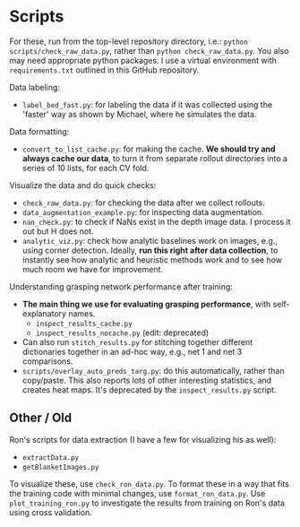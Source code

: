 # Scripts

For these, run from the top-level repository directory, i.e.: `python scripts/check_raw_data.py`,
rather than `python check_raw_data.py`.  You also may need appropriate python packages. I use a
virtual environment with `requirements.txt` outlined in this GitHub repository.

Data labeling:

- `label_bed_fast.py`: for labeling the data if it was collected using the 'faster' way as shown by
  Michael, where he simulates the data.

Data formatting:

- `convert_to_list_cache.py`: for making the cache. **We should try and always cache our data**, to
  turn it from separate rollout directories into a series of 10 lists, for each CV fold.

Visualize the data and do quick checks:

- `check_raw_data.py`: for checking the data after we collect rollouts.
- `data_augmentation_example.py`: for inspecting data augmentation.
- `nan_check.py`: to check if NaNs exist in the depth image data. I process it out but H does not.
- `analytic_viz.py`: check how analytic baselines work on images, e.g., using corner detection.
  Ideally, **run this right after data collection**, to instantly see how analytic and heuristic
  methods work and to see how much room we have for improvement.

Understanding grasping network performance after training:

- **The main thing we use for evaluating grasping performance**, with self-explanatory names.
    - `inspect_results_cache.py`
    - `inspect_results_nocache.py` (edit: deprecated)
- Can also run `stitch_results.py` for stitching together different dictionaries together in an
  ad-hoc way, e.g., net 1 and net 3 comparisons.
- `scripts/overlay_auto_preds_targ.py`: do this automatically, rather than copy/paste. This also
  reports lots of other interesting statistics, and creates heat maps. It's deprecated by the
  `inspect_results.py` script.

## Other / Old

Ron's scripts for data extraction (I have a few for visualizing his as well):

- `extractData.py`
- `getBlanketImages.py`

To visualize these, use `check_ron_data.py`. To format these in a way that fits the training code
with minimal changes, use `format_ron_data.py`. Use `plot_training_ron.py` to investigate the
results from training on Ron's data using cross validation.

